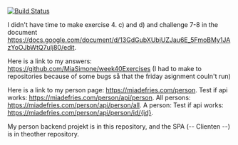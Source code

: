 [![Build Status](https://travis-ci.com/MiaSimone/week40Person.svg?branch=master)](https://travis-ci.com/MiaSimone/week40Person)

I didn't have time to make exercise 4. c) and d) and challenge 7-8 in the document https://docs.google.com/document/d/13GdGubXUbjUZJau6E_5FmoBMy1JAzYoOJbWtQ7ulj80/edit.

Here is a link to my answers: https://github.com/MiaSimone/week40Exercises
(I had to make to repositories because of some bugs så that the friday asignment couln't run)

Here is a link to my person page: https://miadefries.com/person.
Test if api works: https://miadefries.com/person/api/person.
All persons: https://miadefries.com/person/api/person/all.
A person: Test if api works: https://miadefries.com/person/api/person/id/{id}.

My person backend projekt is in this repository, and the SPA (-- Clienten --) is in theother repository.
